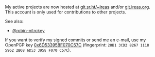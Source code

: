 <!---
Copyright (C) 2021 Robin Krahl <robin.krahl@ireas.org>
SPDX-License-Identifier: CC0-1.0
-->

My active projects are now hosted at [git.sr.ht/~ireas][] and/or
[git.ireas.org][].  This account is only used for contributions to other
projects.

[git.sr.ht/~ireas]: https://git.sr.ht/~ireas
[git.ireas.org]: https://git.ireas.org

See also:
- [@robin-nitrokey][]

[@robin-nitrokey]: https://github.com/robin-nitrokey

If you want to verify my signed commits or send me an e-mail, use my OpenPGP
key [0x6D533958F070C57C][] (fingerprint: `28B1 3CD2 8267 1118 5962 2B68 6D53
3958 F070 C57C`).

[0x6D533958F070C57C]: https://pgp.ireas.org/0x6D533958F070C57C.txt
